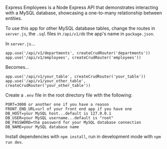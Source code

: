 Express Employees is a Node Express API that demonstrates interacting with a
MySQL database, showcasing a one-to-many relationship between entities.

To use this app for other MySQL database tables, change the routes in
`server.js`, the `.sql` files in `/api/v1/db` the app's name in `package.json`.

In `server.js`...

```
app.use('/api/v1/departments', createCrudRouter('departments'))
app.use('/api/v1/employees', createCrudRouter('employees'))
```

Becomes...

```
app.use('/api/v1/your_table', createCrudRouter('your_table'))
app.use('/api/v1/your_other_table', createCrudRouter('your_other_table'))
```

Create a `.env` file in the root directory file with the following:

```
PORT=3000 or another one if you have a reason
FRONT_END_URL=url of your front end app if you have one
DB_HOST=your MySQL host...default is 127.0.0.1
DB_USER=your MySQL username...default is "root"
DB_PASSWORD=the password for your MySQL database connection
DB_NAME=your MySQL database name
```

Install dependencies with `npm install`, run in development mode with
`npm run dev`.
